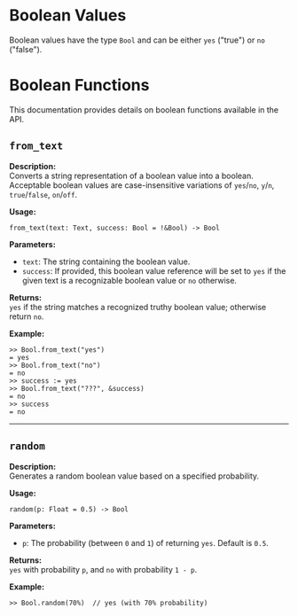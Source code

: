 # Boolean Values

Boolean values have the type `Bool` and can be either `yes` ("true") or `no`
("false").

# Boolean Functions

This documentation provides details on boolean functions available in the API.

## `from_text`

**Description:**  
Converts a string representation of a boolean value into a boolean. Acceptable
boolean values are case-insensitive variations of `yes`/`no`, `y`/`n`,
`true`/`false`, `on`/`off`.

**Usage:**  
```tomo
from_text(text: Text, success: Bool = !&Bool) -> Bool
```

**Parameters:**

- `text`: The string containing the boolean value.
- `success`: If provided, this boolean value reference will be set to `yes` if the given text is a recognizable boolean value or `no` otherwise.

**Returns:**  
`yes` if the string matches a recognized truthy boolean value; otherwise return `no`.

**Example:**  
```tomo
>> Bool.from_text("yes")
= yes
>> Bool.from_text("no")
= no
>> success := yes
>> Bool.from_text("???", &success)
= no
>> success
= no
```

---

## `random`

**Description:**  
Generates a random boolean value based on a specified probability.

**Usage:**  
```tomo
random(p: Float = 0.5) -> Bool
```

**Parameters:**

- `p`: The probability (between `0` and `1`) of returning `yes`. Default is `0.5`.

**Returns:**  
`yes` with probability `p`, and `no` with probability `1 - p`.

**Example:**  
```tomo
>> Bool.random(70%)  // yes (with 70% probability)
```
